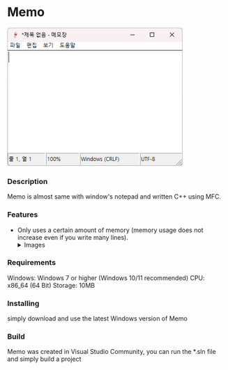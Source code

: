 # Memo
![Memo](https://raw.githubusercontent.com/itsbell/Memo/refs/heads/main/resource/memo.png?token=GHSAT0AAAAAACYAO3TELXUEA6YKO4ZJKY7OZXT6TRQ)

<h3>Description</h3>
<p>Memo is almost same with window's notepad and written C++ using MFC.</p>

<h3>Features</h3>
<ul>
<li>Only uses a certain amount of memory (memory usage does not increase even if you write many lines).</li>
  <details>
    <summary>Images</summary>

![Memo](https://raw.githubusercontent.com/itsbell/Memo/refs/heads/main/resource/memo6.png?token=GHSAT0AAAAAACYAO3TFCGTDRTIKEBXYVQQEZXT64IA)
    
![Memo](https://raw.githubusercontent.com/itsbell/Memo/refs/heads/main/resource/memo6.png?token=GHSAT0AAAAAACYAO3TFCGTDRTIKEBXYVQQEZXT64IA)
    
    </details>
<li>Preview is possible before printing </li>
<li>All the features of the default Windows Notepad
  <details>
<summary></summary>
  <ul>
  <li>File Load/Save</li>
  <li>Encode/Decode (ANSI / UTF-16 LE / UTF-16 BE / UTF-8 / UTF-8(BOM))</li>
  <li>Find/Replace</li>
  <li>Print/PageSetup</li>
  <li>Copy/Paste</li>
  <li>Undo/Redo</li>
  <li>ZoomIn/ZoomOut</li>
  <li>Help</li>
  <li>etc..</li>
  </ul>
  </details>
</li>
</ul>

<h3>Requirements</h3>
<p>
Windows: Windows 7 or higher (Windows 10/11 recommended)
CPU: x86_64 (64 Bit)
Storage: 10MB
</p>

<h3>Installing</h3>
<p>simply download and use the latest Windows version of Memo</p>

<h3>Build</h3>
Memo was created in Visual Studio Community, you can run the *.sln file and simply build a project
